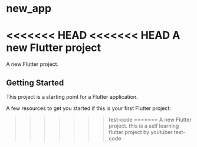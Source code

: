 # new_app
<<<<<<< HEAD
<<<<<<< HEAD
A new Flutter project 
=======

A new Flutter project.

## Getting Started

This project is a starting point for a Flutter application.

A few resources to get you started if this is your first Flutter project:

>>>>>>> test-code
=======
A new Flutter project.
this is a self learning flutter project
by youtuber 
>>>>>>> test-code
